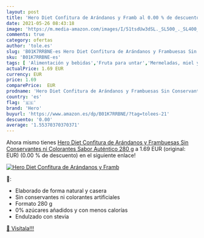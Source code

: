 ```yaml
---
layout: post
title: 'Hero Diet Confitura de Arándanos y Framb al 0.00 % de descuento'
date: 2021-05-26 08:43:18
image: 'https://m.media-amazon.com/images/I/51tsdUw3dSL._SL500_._SL400_.jpg'
comments: true
category: ofertas
author: 'tole.es'
slug: 'B01K7RRBNE-es Hero Diet Confitura de Arándanos y Frambuesas Sin...'
sku: 'B01K7RRBNE-es'
tags: [ 'Alimentación y bebidas','Fruta para untar','Mermeladas, miel y pastas para untar','confitura','hero', ]
actualPrice: 1.69 EUR
currency: EUR
price: 1.69
comparePrice:  EUR
prodname: 'Hero Diet Confitura de Arándanos y Frambuesas Sin Conservantes ni Colorantes  Sabor Auténtico 280 g'
country: 'es'
flag: '🇪🇸'
brand: 'Hero'
buyurl: 'https://www.amazon.es/dp/B01K7RRBNE/?tag=tolees-21'
descuento: '0.00'
average: '1.55370370370371'
---
```


Ahora mismo tienes [Hero Diet Confitura de Arándanos y Frambuesas Sin Conservantes ni Colorantes  Sabor Auténtico 280 g](https://www.amazon.es/dp/B01K7RRBNE/?tag=tolees-21) a 1.69 EUR (original:  EUR) (0.00 %  de descuento) en el siguiente enlace!

[![Hero Diet Confitura de Arándanos y Framb](https://m.media-amazon.com/images/I/51tsdUw3dSL._SL500_._SL400_.jpg)](https://www.amazon.es/dp/B01K7RRBNE/?tag=tolees-21)

🔎:

- Elaborado de forma natural y casera
- Sin conservantes ni colorantes artificiales
- Formato 280 g
- 0% azúcares añadidos y con menos calorías
- Endulzado con stevia

[🛒 Visítala!!!](https://www.amazon.es/dp/B01K7RRBNE/?tag=tolees-21)
